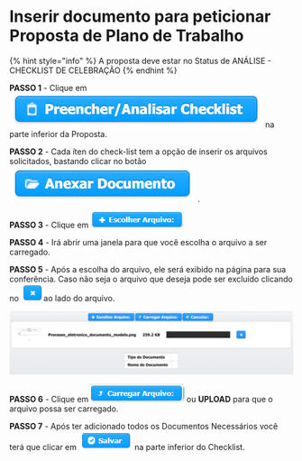 # Inserir documento para peticionar Proposta de Plano de Trabalho

{% hint style="info" %}
A proposta deve estar no Status de ANÁLISE - CHECKLIST DE CELEBRAÇÃO
{% endhint %}

**PASSO 1** - Clique em ![](../../.gitbook/assets/botao_preencher_analiser_checklist.png) na parte inferior da Proposta.

**PASSO 2** - Cada íten do check-list tem a opção de inserir os arquivos solicitados, bastando clicar no botão ![](../../.gitbook/assets/botao_anexar_documento.png) .

**PASSO 3** - Clique em ![](../../.gitbook/assets/escolher-arquivo.png) 

**PASSO 4** - Irá abrir uma janela para que você escolha o arquivo a ser carregado.

**PASSO 5** - Após a escolha do arquivo, ele será exibido na página para sua conferência. Caso não seja o arquivo que deseja pode ser excluído clicando no ![](../../.gitbook/assets/x.png)ao lado do arquivo.

![Escolher arquivo a ser carregado](../../.gitbook/assets/processo_eletronico_carregar_arquivo.png)

**PASSO 6** - Clique em ![](../../.gitbook/assets/carregar-arquivo.png) ou **UPLOAD** para que o arquivo possa ser carregado. 

**PASSO 7** - Após ter adicionado todos os Documentos Necessários você terá que clicar em ![](../../.gitbook/assets/salvar%20%281%29.png)na parte inferior do Checklist.

